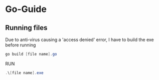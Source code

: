 # Go-Guide

## Running files
Due to anti-virus causing a 'access denied' error, I have to build the exe before running
```powershell
go build [file name].go
```
RUN
```powershell
.\[file name].exe
```